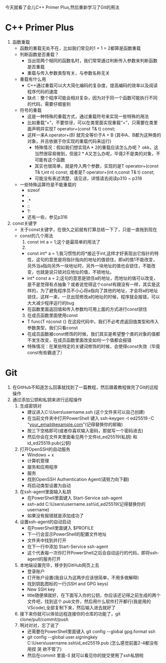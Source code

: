 今天就看了会儿C++ Primer Plus,然后重新学习了Git的用法

# C++ Primer Plus

1. 函数重载
    - 函数的重载无处不在，比如我们常见的1 + 1 = 2都算是函数重载
    - 判断函数是否重载？
      - 当出现两个相同的函数名时，我们常常通过判断传入参数来判断函数是否重载
      - 重载与传入参数类型有关，与参数名称无关
    - 重载有什么用
      - C++通过重载可以大大简化编码的复杂度，提高编码的效率以及阅读程序代码的速度
      - 缺点：整个程序可能会相对复杂，因为对于同一个函数可能执行不同的代码，需要仔细鉴别
    - 符号的重载
      - 这是一种特殊的重载方式，通过重载符号来实现一些特殊的用法
      - 比如重载“+”，不要惊讶，可以在类里面实现重载“+”，只需要在类里面声明并实现T operator+(const T& t) const;
      - 这样一来A.operator+(B) 就完全等价于A + B   (其中A、B都为这种类的对象，并且依据于你实现的重载代码来运行)
        - 特殊情况：假如我们想实现A * 2的重载应该怎么办呢？    okk，这当然很容易做到，但是2 * A又怎么办呢，毕竟2不是类的对象，不可能有这个函数
        - 其实也很简单，就是传入两个参数，实现的是T operator+(const T& t,int n) const; 或者是T operator+(int n,const T& t) const;
        - 可能没有表述清楚，请见谅，详情请去阅读p310 ~ p318
    - 一些特殊运算符是不能重载的
      - sizeof
      - .
      - .*
      - ::
      - ?:
      - 还有一些，参见p316
2. const关键字
    - 关于const关键字，在很久之前就有打算总结一下了，只是一直拖到现在
    - const的几个用法
      1. const int a = 1;这个是最简单的用法了
      2. 
        - const int* a = 1;我习惯性的将*接近于int,这样才好表现出它指针的特性，这句的意思是将指针指向的地址的值锁住，即a的值1不能改变，另外当a指向另外一块地址时，另外一块地址的值也会锁住，不能改变，也就是说只锁对应地址的值，不锁地址。
        - int* const a = 2;这句的意思是锁住a的地址，而地址的值可以改变，是不是觉得有点抽象？或者说觉得这个const有跟没有一样，其实是这样的，为了避免程序员不小心将a指向了其他的地址，才会将a的地址锁住，这样一来，一旦出现修改a的地址的时候，程序就会报错，可以大大减少程序运行的bug
        - 在函数里面返回值和传入参数均可用上面的方式进行const锁住
      3. 在成员函数里面使用const
        - T func(T n)const {} 在这段代码中，我们不必考虑返回值类型和传入参数类型，我们只看const
        - 在成员函数被const修饰的时候，我们其实是希望整个类的对象的值都不发生改变，在成员函数里面改变如何一个值都会报错
        - 特殊情况：在某些特定的关键词修饰的时候，会使得const失效（毕竟const有些霸道了）

# Git

1. 在GitHub不知道怎么回事就找到了一篇教程，然后跟着教程做完了Git的远程操作
2. 通过添加公钥和私钥来进行远程操作
   1. 生成密钥对
      - 建议进入C:\Users\username\.ssh  (这个文件夹可以自己创建)
      - 在当前文件夹中打开PowerShell 键入 ssh-keygen -t ed25519 -C "your_email@example.com"(记得替换你的邮箱)
      - 按三下空格即可(或者你喜欢输入密码，那就写一个密码进去)
      - 然后你会在文件夹里面看见两个文件id_ed25519(私钥) 和id_ed25519.pub(公钥)
   2. 打开OpenSSH的自动服务
      - Windows + x
      - 计算机管理
      - 服务和应用程序
      - 服务
      - 找到OpenSSH Authentication Agent(请努力向下翻)
      - 将启动类型设置为自动
   3. 在ssh-agent里面输入私钥
      - 在PowerShell里面键入 Start-Service ssh-agent
      - ssh-add C:\Users\username\.ssh\id_ed25519(记得替换你的username)
      - 如果没有报错就是添加成功了
   4. 设置ssh-agent的自动启动
      - 在PowerShell里面键入 $PROFILE
      - 下一行会显示PowerShell的配置文件地址
      - 文件夹中找到并打开
      - 在下一行中添加 Start-Service ssh-agent
      - 这个代表每一次你打开PowerShell之后会自动运行的代码，即将ssh-agent的服务打开
   5. 本地端设置完毕，移步到GitHub网页上去
      - 登录账户
      - 打开账户设置(我自认为这两步应该很简单，不用多做解释)
      - 找到钥匙图标的一行(SSH and GPG keys)
      - New SSH key
      - title随便填就好，在下面写入你的公钥，你应该还记得之前生成的两个文件吧，找到这个.pub文件，然后用什么软件打开都行(我是用的VScode),全部复制下来，然后输入进去就好了
   6. 接下来你就可以体验远程连接你的仓库的功能了，git clone/pull/commit/push
   7. 啊对对对，忘了说了
      - 还需要在PowerShell里面键入 git config --global gpg.format ssh
      - git config --global user.signingkey C:\Users\username\.ssh\id_ed25519.pub    (怎么感觉前面2-4都没有用捏 哭 欸不管了)
      - 然后在commit 里面-S 就可以看见你的提交使用了ssh私钥啦